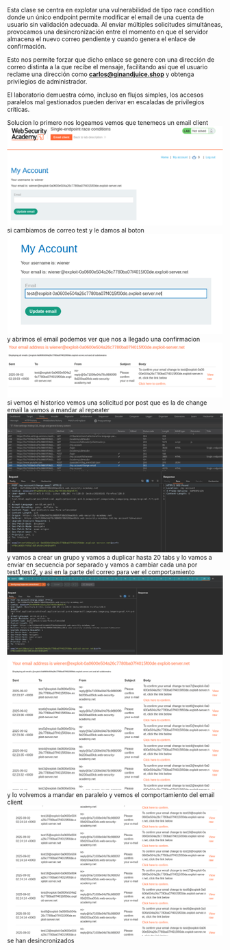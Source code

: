 Esta clase se centra en explotar una vulnerabilidad de tipo race condition donde un único endpoint permite modificar el email de una cuenta de usuario sin validación adecuada. Al enviar múltiples solicitudes simultáneas, provocamos una desincronización entre el momento en que el servidor almacena el nuevo correo pendiente y cuando genera el enlace de confirmación.

Esto nos permite forzar que dicho enlace se genere con una dirección de correo distinta a la que recibe el mensaje, facilitando así que el usuario reclame una dirección como **carlos@ginandjuice.shop** y obtenga privilegios de administrador.

El laboratorio demuestra cómo, incluso en flujos simples, los accesos paralelos mal gestionados pueden derivar en escaladas de privilegios críticas.

Solucion
lo primero nos logeamos vemos que tenemeos un email client
![Pasted_image_20250901201815.png](/Imagenes/Pasted_image_20250901201815.png)
si cambiamos de correo test y le damos al boton
![Pasted_image_20250901201847.png](/Imagenes/Pasted_image_20250901201847.png)
y abrimos el email podemos ver que nos a llegado una confirmacion
![Pasted_image_20250901201945.png](/Imagenes/Pasted_image_20250901201945.png)
si vemos el historico vemos una solicitud por post que es la de change email la vamos a mandar al repeater
![Pasted_image_20250901202016.png](/Imagenes/Pasted_image_20250901202016.png)
y vamos a crear un grupo y vamos a duplicar hasta 20 tabs y lo vamos a enviar en secuencia por separado
y vamos a cambiar cada una por test1,test2, y asi en la parte del correo para ver el comportamiento
![Pasted_image_20250901202313.png](/Imagenes/Pasted_image_20250901202313.png)
![Pasted_image_20250901202339.png](/Imagenes/Pasted_image_20250901202339.png)y lo volvemos a mandar en paralelo y vemos el comportamiento del email client
![Pasted_image_20250901202423.png](/Imagenes/Pasted_image_20250901202423.png)se han desincronizados